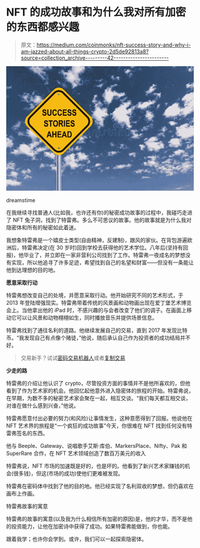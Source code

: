 # NFT 的成功故事和为什么我对所有加密的东西都感兴趣

> 原文：<https://medium.com/coinmonks/nft-success-story-and-why-i-am-jazzed-about-all-things-crypto-2d5de92813a8?source=collection_archive---------42----------------------->

![](img/33f44d54a22c668f91fe22dbf1ce4d6c.png)

dreamstime

在我继续寻找普通人(比如我，也许还有你)的秘密成功故事的过程中，我碰巧走进了 NFT 兔子洞，找到了特雷弗。多么不可思议的故事。他的故事就是为什么我对隐密体和所有的秘密如此着迷。

我想象特雷弗是一个嬉皮士类型(自由精神，反建制)，跟风的家伙。在背包游遍欧洲后，特雷弗决定(在 30 岁时)回到学校去获得他的艺术学位。八年后(坚持有回报)，他毕业了，并立即在一家非营利公司找到了工作。特雷弗一夜成名的梦想没有实现，所以他追寻了许多足迹，希望找到自己的名望和财富——但没有一条能让他到达理想的目的地。

**愿意采取行动**

特雷弗想改变自己的处境，并愿意采取行动。他开始研究不同的艺术形式，于 2013 年登陆增强现实。特雷弗带着传统的风景画和动物画出现在爱丁堡艺术博览会上。当他拿出他的 iPad 时，不感兴趣的与会者改变了他们的调子。在画面上移动它可以让风景和动物栩栩如生，同时播放音乐并提供场景信息。

特雷弗找到了通往名利的道路。他继续发展自己的交易，直到 2017 年发现比特币。“我发现自己有点像个赌徒，”他说，随后承认自己作为投资者的成功结局并不好。

> 交易新手？试试[密码交易机器人](/coinmonks/crypto-trading-bot-c2ffce8acb2a)或者[复制交易](/coinmonks/top-10-crypto-copy-trading-platforms-for-beginners-d0c37c7d698c)

**少走的路**

特雷弗的介绍让他认识了 crypto，尽管投资方面的事情并不是他所喜欢的，但他看到了作为艺术家的机会。他回忆起他意外进入隐密体的旅程的开始。特雷弗说，在早期，为数不多的秘密艺术家会聚在一起，相互交谈。“我们每天都互相交谈，对谁在做什么感到兴奋，”他说。

特雷弗愿意付出必要的努力(和风险)让事情发生，这种意愿得到了回报。他说他在 NFT 艺术界的旅程是“一个疯狂的成功故事”今天，你很难在 NFT 找到任何没有特雷弗签名的东西。

他与 Beeple、Gateway、说唱歌手艾斯·库伯、MarkersPlace、Nifty、Pak 和 SuperRare 合作，在 NFT 艺术领域创造了数百万美元的收入

特雷弗说，NFT 市场的加速既是好的，也是坏的。他看到了新兴艺术家赚钱的机会(很多钱)，但这(市场的成功)使他们更难被发现。

特雷弗在密码体中找到了他的目的地。他已经实现了名利双收的梦想，但仍喜欢在画布上作画。

特雷弗故事的寓意

特雷弗的故事的寓意(以及我为什么相信所有加密的原因)是，他的才华，而不是他的投资能力，让他在加密诗中获得了成功。如果特雷弗能做到，你也能。

跟着我学；也许你会学到。或许，我们可以一起探索隐密体。